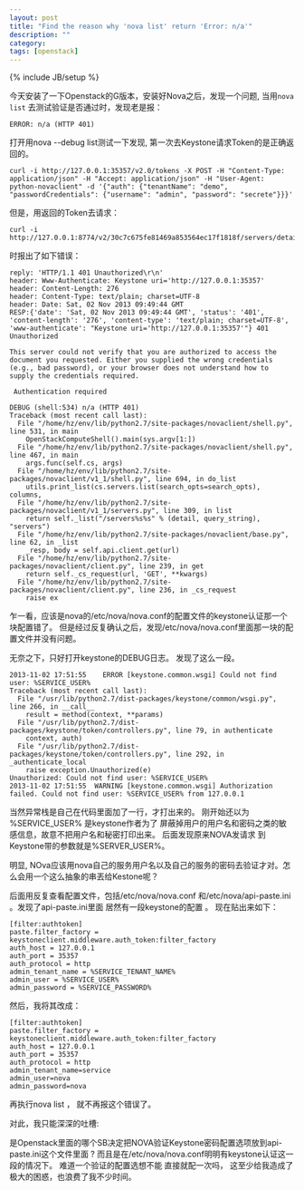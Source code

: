 ```yaml
---
layout: post
title: "Find the reason why 'nova list' return 'Error: n/a'"
description: ""
category: 
tags: [openstack]
---
```

{% include JB/setup %}

今天安装了一下Openstack的G版本，安装好Nova之后，发现一个问题, 当用`nova list`
去测试验证是否通过时，发现老是报：

    ERROR: n/a (HTTP 401)

打开用nova --debug list测试一下发现, 第一次去Keystone请求Token的是正确返回的。

    curl -i http://127.0.0.1:35357/v2.0/tokens -X POST -H "Content-Type: application/json" -H "Accept: application/json" -H "User-Agent: python-novaclient" -d '{"auth": {"tenantName": "demo", "passwordCredentials": {"username": "admin", "password": "secrete"}}}'

但是，用返回的Token去请求：

    curl -i http://127.0.0.1:8774/v2/30c7c675fe81469a853564ec17f1818f/servers/detail

时报出了如下错误：

    reply: 'HTTP/1.1 401 Unauthorized\r\n'
    header: Www-Authenticate: Keystone uri='http://127.0.0.1:35357'
    header: Content-Length: 276
    header: Content-Type: text/plain; charset=UTF-8
    header: Date: Sat, 02 Nov 2013 09:49:44 GMT
    RESP:{'date': 'Sat, 02 Nov 2013 09:49:44 GMT', 'status': '401', 'content-length': '276', 'content-type': 'text/plain; charset=UTF-8', 'www-authenticate': "Keystone uri='http://127.0.0.1:35357'"} 401 Unauthorized
    
    This server could not verify that you are authorized to access the document you requested. Either you supplied the wrong credentials (e.g., bad password), or your browser does not understand how to supply the credentials required.
    
     Authentication required  
    
    DEBUG (shell:534) n/a (HTTP 401)
    Traceback (most recent call last):
      File "/home/hz/env/lib/python2.7/site-packages/novaclient/shell.py", line 531, in main
        OpenStackComputeShell().main(sys.argv[1:])
      File "/home/hz/env/lib/python2.7/site-packages/novaclient/shell.py", line 467, in main
        args.func(self.cs, args)
      File "/home/hz/env/lib/python2.7/site-packages/novaclient/v1_1/shell.py", line 694, in do_list
        utils.print_list(cs.servers.list(search_opts=search_opts), columns,
      File "/home/hz/env/lib/python2.7/site-packages/novaclient/v1_1/servers.py", line 309, in list
        return self._list("/servers%s%s" % (detail, query_string), "servers")
      File "/home/hz/env/lib/python2.7/site-packages/novaclient/base.py", line 62, in _list
        _resp, body = self.api.client.get(url)
      File "/home/hz/env/lib/python2.7/site-packages/novaclient/client.py", line 239, in get
        return self._cs_request(url, 'GET', **kwargs)
      File "/home/hz/env/lib/python2.7/site-packages/novaclient/client.py", line 236, in _cs_request
        raise ex

乍一看，应该是nova的/etc/nova/nova.conf的配置文件的keystone认证那一个块配置错了。
但是经过反复确认之后，发现/etc/nova/nova.conf里面那一块的配置文件并没有问题。

无奈之下，只好打开keystone的DEBUG日志。  发现了这么一段。

    2013-11-02 17:51:55    ERROR [keystone.common.wsgi] Could not find user: %SERVICE_USER%
    Traceback (most recent call last):                                             
      File "/usr/lib/python2.7/dist-packages/keystone/common/wsgi.py", line 266, in __call__
        result = method(context, **params)                                         
      File "/usr/lib/python2.7/dist-packages/keystone/token/controllers.py", line 79, in authenticate
        context, auth)                                                             
      File "/usr/lib/python2.7/dist-packages/keystone/token/controllers.py", line 292, in _authenticate_local
        raise exception.Unauthorized(e)                                            
    Unauthorized: Could not find user: %SERVICE_USER%             
    2013-11-02 17:51:55  WARNING [keystone.common.wsgi] Authorization failed. Could not find user: %SERVICE_USER% from 127.0.0.1

当然异常栈是自己在代码里面加了一行，才打出来的。 刚开始还以为 %SERVICE_USER% 是keystone作者为了
屏蔽掉用户的用户名和密码之类的敏感信息，故意不把用户名和秘密打印出来。 后面发现原来NOVA发请求
到Keystone带的参数就是%SERVER_USER%。

明显, NOva应该用nova自己的服务用户名以及自己的服务的密码去验证才对。怎么会用一个这么抽象的串丟给Kestone呢？


后面用反复查看配置文件，包括/etc/nova/nova.conf 和/etc/nova/api-paste.ini 。发现了api-paste.ini里面
居然有一段keystone的配置 。 现在贴出来如下：

    [filter:authtoken]
    paste.filter_factory = keystoneclient.middleware.auth_token:filter_factory
    auth_host = 127.0.0.1
    auth_port = 35357
    auth_protocol = http
    admin_tenant_name = %SERVICE_TENANT_NAME%
    admin_user = %SERVICE_USER%
    admin_password = %SERVICE_PASSWORD%


然后，我将其改成：

    [filter:authtoken]
    paste.filter_factory = keystoneclient.middleware.auth_token:filter_factory
    auth_host = 127.0.0.1
    auth_port = 35357
    auth_protocol = http
    admin_tenant_name=service
    admin_user=nova
    admin_password=nova

再执行nova list ， 就不再报这个错误了。 


对此，我只能深深的吐槽:  

是Openstack里面的哪个SB决定把NOVA验证Keystone密码配置选项放到api-paste.ini这个文件里面 ? 
而且是在/etc/nova/nova.conf明明有keystone认证这一段的情况下。 难道一个验证的配置选想不能
直接就配一次吗， 这至少给我造成了极大的困惑，也浪费了我不少时间。
